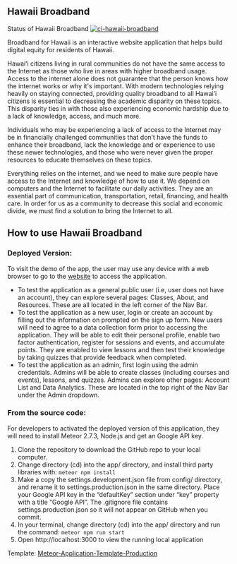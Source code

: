 ## Hawaii Broadband

Status of Hawaii Broadband 
[![ci-hawaii-broadband](https://github.com/HACC2022/Chipmunks/actions/workflows/ci.yml/badge.svg)](https://github.com/HACC2022/Chipmunks/actions/workflows/ci.yml/badge.svg)

Broadband for Hawaii is an interactive website application that helps build digital equity for residents of Hawaii. 
 
Hawaiʻi citizens living in rural communities do not have the same access to the Internet as those who live in areas with higher broadband usage. Access to the internet alone does not guarantee that the person knows how the internet works or why it's important. With modern technologies relying heavily on staying connected, providing quality broadband to all Hawai’i citizens is essential to decreasing the academic disparity on these topics. This disparity ties in with those also experiencing economic hardship due to a lack of knowledge, access, and much more. 
 
Individuals who may be experiencing a lack of access to the Internet may be in financially challenged communities that don’t have the funds to enhance their broadband, lack the knowledge and or experience to use these newer technologies, and those who were never given the proper resources to educate themselves on these topics.
 
Everything relies on the internet, and we need to make sure people have access to the Internet and knowledge of how to use it. We depend on computers and the Internet to facilitate our daily activities. They are an essential part of communication, transportation, retail, financing, and health care. In order for us as a community to decrease this social and economic divide, we must find a solution to bring the Internet to all.

## How to use Hawaii Broadband

### Deployed Version: 

To visit the demo of the app, the user may use any device with a web browser to go to the [website](https://hawaiibroadband.xyz/) to access the application.

- To test the application as a general public user (i.e, user does not have an account), they can explore several pages: Classes, About, and Resources. These are all located in the left corner of the Nav Bar.
- To test the application as a new user, login or create an account by filling out the information on prompted on the sign up form. New users will need to agree to a data collection form prior to accessing the application. They will be able to edit their personal profile, enable two factor authentication, register for sessions and events, and accumulate points. They are enabled to view lessons and then test their knowledge by taking quizzes that provide feedback when completed.
- To test the application as an admin, first login using the admin credentials. Admins will be able to create classes (including courses and events), lessons, and quizzes. Admins can explore other pages: Account List and Data Analytics. These are located in the top right of the Nav Bar under the Admin dropdown. 

### From the source code: 

For developers to activated the deployed version of this application, they will need to install Meteor 2.7.3, Node.js and get an Google API key. 

1. Clone the repository to download the GitHub repo to your local computer. 
2. Change directory (cd) into the app/ directory, and install third party libraries with: ```meteor npm install```
3. Make a copy the settings.development.json file from config/ directory, and rename it to settings.production.json in the same directory. Place your Google API key in the “defaultKey” section under “key” property with a title “Google API”. The .gitignore file contains settings.production.json so it will not appear on GitHub when you commit.  
4. In your terminal, change directory (cd) into the app/ directory and run the command: ```meteor npm run start```
5. Open http://localhost:3000 to view the running local application 

Template: [Meteor-Application-Template-Production](https://github.com/ics-software-engineering/meteor-application-template-production)

